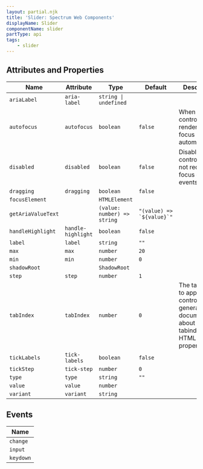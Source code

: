 ```yaml
---
layout: partial.njk
title: 'Slider: Spectrum Web Components'
displayName: Slider
componentName: slider
partType: api
tags:
    - slider
---
```


<h2>Attributes and Properties</h2>
<div class="table-container">
<table class="spectrum-Table">
<thead class="spectrum-Table-head">
<tr>

<th class="spectrum-Table-headCell">
Name
</th>

<th class="spectrum-Table-headCell">
Attribute
</th>

<th class="spectrum-Table-headCell">
Type
</th>

<th class="spectrum-Table-headCell">
Default
</th>

<th class="spectrum-Table-headCell">
Description
</th>

</tr>
</thead>
<tbody class="spectrum-Table-body">

<tr class="spectrum-Table-row">

<td class="spectrum-Table-cell">
<code>ariaLabel</code>
</td>

<td class="spectrum-Table-cell">
<code>aria-label</code>
</td>

<td class="spectrum-Table-cell">
<code>string | undefined</code>
</td>

<td class="spectrum-Table-cell">
<code></code>
</td>

<td class="spectrum-Table-cell">

</td>

</tr>

<tr class="spectrum-Table-row">

<td class="spectrum-Table-cell">
<code>autofocus</code>
</td>

<td class="spectrum-Table-cell">
<code>autofocus</code>
</td>

<td class="spectrum-Table-cell">
<code>boolean</code>
</td>

<td class="spectrum-Table-cell">
<code>false</code>
</td>

<td class="spectrum-Table-cell">
When this control is rendered, focus it automatically
</td>

</tr>

<tr class="spectrum-Table-row">

<td class="spectrum-Table-cell">
<code>disabled</code>
</td>

<td class="spectrum-Table-cell">
<code>disabled</code>
</td>

<td class="spectrum-Table-cell">
<code>boolean</code>
</td>

<td class="spectrum-Table-cell">
<code>false</code>
</td>

<td class="spectrum-Table-cell">
Disable this control. It will not receive focus or events
</td>

</tr>

<tr class="spectrum-Table-row">

<td class="spectrum-Table-cell">
<code>dragging</code>
</td>

<td class="spectrum-Table-cell">
<code>dragging</code>
</td>

<td class="spectrum-Table-cell">
<code>boolean</code>
</td>

<td class="spectrum-Table-cell">
<code>false</code>
</td>

<td class="spectrum-Table-cell">

</td>

</tr>

<tr class="spectrum-Table-row">

<td class="spectrum-Table-cell">
<code>focusElement</code>
</td>

<td class="spectrum-Table-cell">
<code></code>
</td>

<td class="spectrum-Table-cell">
<code>HTMLElement</code>
</td>

<td class="spectrum-Table-cell">
<code></code>
</td>

<td class="spectrum-Table-cell">

</td>

</tr>

<tr class="spectrum-Table-row">

<td class="spectrum-Table-cell">
<code>getAriaValueText</code>
</td>

<td class="spectrum-Table-cell">
<code></code>
</td>

<td class="spectrum-Table-cell">
<code>(value: number) => string</code>
</td>

<td class="spectrum-Table-cell">
<code>"(value) => `${value}`"</code>
</td>

<td class="spectrum-Table-cell">

</td>

</tr>

<tr class="spectrum-Table-row">

<td class="spectrum-Table-cell">
<code>handleHighlight</code>
</td>

<td class="spectrum-Table-cell">
<code>handle-highlight</code>
</td>

<td class="spectrum-Table-cell">
<code>boolean</code>
</td>

<td class="spectrum-Table-cell">
<code>false</code>
</td>

<td class="spectrum-Table-cell">

</td>

</tr>

<tr class="spectrum-Table-row">

<td class="spectrum-Table-cell">
<code>label</code>
</td>

<td class="spectrum-Table-cell">
<code>label</code>
</td>

<td class="spectrum-Table-cell">
<code>string</code>
</td>

<td class="spectrum-Table-cell">
<code>""</code>
</td>

<td class="spectrum-Table-cell">

</td>

</tr>

<tr class="spectrum-Table-row">

<td class="spectrum-Table-cell">
<code>max</code>
</td>

<td class="spectrum-Table-cell">
<code>max</code>
</td>

<td class="spectrum-Table-cell">
<code>number</code>
</td>

<td class="spectrum-Table-cell">
<code>20</code>
</td>

<td class="spectrum-Table-cell">

</td>

</tr>

<tr class="spectrum-Table-row">

<td class="spectrum-Table-cell">
<code>min</code>
</td>

<td class="spectrum-Table-cell">
<code>min</code>
</td>

<td class="spectrum-Table-cell">
<code>number</code>
</td>

<td class="spectrum-Table-cell">
<code>0</code>
</td>

<td class="spectrum-Table-cell">

</td>

</tr>

<tr class="spectrum-Table-row">

<td class="spectrum-Table-cell">
<code>shadowRoot</code>
</td>

<td class="spectrum-Table-cell">
<code></code>
</td>

<td class="spectrum-Table-cell">
<code>ShadowRoot</code>
</td>

<td class="spectrum-Table-cell">
<code></code>
</td>

<td class="spectrum-Table-cell">

</td>

</tr>

<tr class="spectrum-Table-row">

<td class="spectrum-Table-cell">
<code>step</code>
</td>

<td class="spectrum-Table-cell">
<code>step</code>
</td>

<td class="spectrum-Table-cell">
<code>number</code>
</td>

<td class="spectrum-Table-cell">
<code>1</code>
</td>

<td class="spectrum-Table-cell">

</td>

</tr>

<tr class="spectrum-Table-row">

<td class="spectrum-Table-cell">
<code>tabIndex</code>
</td>

<td class="spectrum-Table-cell">
<code>tabIndex</code>
</td>

<td class="spectrum-Table-cell">
<code>number</code>
</td>

<td class="spectrum-Table-cell">
<code>0</code>
</td>

<td class="spectrum-Table-cell">
The tab index to apply to this control. See general documentation about
the tabindex HTML property
</td>

</tr>

<tr class="spectrum-Table-row">

<td class="spectrum-Table-cell">
<code>tickLabels</code>
</td>

<td class="spectrum-Table-cell">
<code>tick-labels</code>
</td>

<td class="spectrum-Table-cell">
<code>boolean</code>
</td>

<td class="spectrum-Table-cell">
<code>false</code>
</td>

<td class="spectrum-Table-cell">

</td>

</tr>

<tr class="spectrum-Table-row">

<td class="spectrum-Table-cell">
<code>tickStep</code>
</td>

<td class="spectrum-Table-cell">
<code>tick-step</code>
</td>

<td class="spectrum-Table-cell">
<code>number</code>
</td>

<td class="spectrum-Table-cell">
<code>0</code>
</td>

<td class="spectrum-Table-cell">

</td>

</tr>

<tr class="spectrum-Table-row">

<td class="spectrum-Table-cell">
<code>type</code>
</td>

<td class="spectrum-Table-cell">
<code>type</code>
</td>

<td class="spectrum-Table-cell">
<code>string</code>
</td>

<td class="spectrum-Table-cell">
<code>""</code>
</td>

<td class="spectrum-Table-cell">

</td>

</tr>

<tr class="spectrum-Table-row">

<td class="spectrum-Table-cell">
<code>value</code>
</td>

<td class="spectrum-Table-cell">
<code>value</code>
</td>

<td class="spectrum-Table-cell">
<code>number</code>
</td>

<td class="spectrum-Table-cell">
<code></code>
</td>

<td class="spectrum-Table-cell">

</td>

</tr>

<tr class="spectrum-Table-row">

<td class="spectrum-Table-cell">
<code>variant</code>
</td>

<td class="spectrum-Table-cell">
<code>variant</code>
</td>

<td class="spectrum-Table-cell">
<code>string</code>
</td>

<td class="spectrum-Table-cell">
<code></code>
</td>

<td class="spectrum-Table-cell">

</td>

</tr>

</tbody>
</table>
</div>
    


<h2>Events</h2>
<div class="table-container">
<table class="spectrum-Table">
<thead class="spectrum-Table-head">
<tr>

<th class="spectrum-Table-headCell">
Name
</th>

</tr>
</thead>
<tbody class="spectrum-Table-body">

<tr class="spectrum-Table-row">

<td class="spectrum-Table-cell">
<code>change</code>
</td>

</tr>

<tr class="spectrum-Table-row">

<td class="spectrum-Table-cell">
<code>input</code>
</td>

</tr>

<tr class="spectrum-Table-row">

<td class="spectrum-Table-cell">
<code>keydown</code>
</td>

</tr>

</tbody>
</table>
</div>
    
